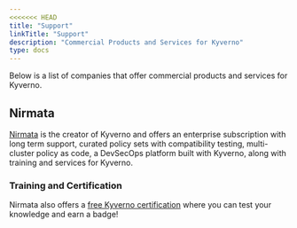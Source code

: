 ```yaml
---
<<<<<<< HEAD
title: "Support"
linkTitle: "Support"
description: "Commercial Products and Services for Kyverno"
type: docs
---
```


Below is a list of companies that offer commercial products and services for Kyverno.

## Nirmata

[Nirmata](https://nirmata.com/) is the creator of Kyverno and offers an enterprise subscription with long term support, curated policy sets with compatibility testing, multi-cluster policy as code, a DevSecOps platform built with Kyverno, along with training and services for Kyverno.

### Training and Certification

Nirmata also offers a [free Kyverno certification](https://learn.nirmata.com/explore) where you can test your knowledge and earn a badge!
